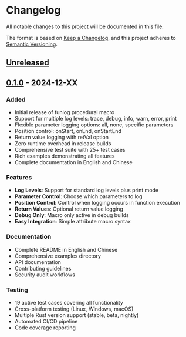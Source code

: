 # Changelog

All notable changes to this project will be documented in this file.

The format is based on [Keep a Changelog](https://keepachangelog.com/en/1.0.0/),
and this project adheres to [Semantic Versioning](https://semver.org/spec/v2.0.0.html).

## [Unreleased]

## [0.1.0] - 2024-12-XX

### Added
- Initial release of funlog procedural macro
- Support for multiple log levels: trace, debug, info, warn, error, print
- Flexible parameter logging options: all, none, specific parameters
- Position control: onStart, onEnd, onStartEnd
- Return value logging with retVal option
- Zero runtime overhead in release builds
- Comprehensive test suite with 25+ test cases
- Rich examples demonstrating all features
- Complete documentation in English and Chinese

### Features
- **Log Levels**: Support for standard log levels plus print mode
- **Parameter Control**: Choose which parameters to log
- **Position Control**: Control when logging occurs in function execution
- **Return Values**: Optional return value logging
- **Debug Only**: Macro only active in debug builds
- **Easy Integration**: Simple attribute macro syntax

### Documentation
- Complete README in English and Chinese
- Comprehensive examples directory
- API documentation
- Contributing guidelines
- Security audit workflows

### Testing
- 19 active test cases covering all functionality
- Cross-platform testing (Linux, Windows, macOS)
- Multiple Rust version support (stable, beta, nightly)
- Automated CI/CD pipeline
- Code coverage reporting

[Unreleased]: https://github.com/koory1st/funlog/compare/v0.1.0...HEAD
[0.1.0]: https://github.com/koory1st/funlog/releases/tag/v0.1.0